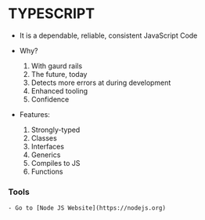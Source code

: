 # TYPESCRIPT

- It is a dependable, reliable, consistent JavaScript Code
- Why?
    1. With gaurd rails
    2. The future, today
    3. Detects more errors at during development
    4. Enhanced tooling
    5. Confidence

- Features:
    1. Strongly-typed
    2. Classes
    3. Interfaces
    4. Generics
    5. Compiles to JS
    6. Functions

### Tools

    - Go to [Node JS Website](https://nodejs.org)